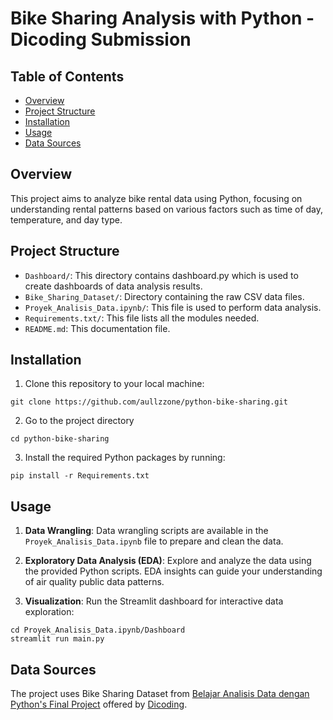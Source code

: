 # Bike Sharing Analysis with Python - Dicoding Submission

## Table of Contents
- [Overview](#overview)
- [Project Structure](#project-structure)
- [Installation](#installation)
- [Usage](#usage)
- [Data Sources](#data-sources)

## Overview
This project aims to analyze bike rental data using Python, focusing on understanding rental patterns based on various factors such as time of day, temperature, and day type.

## Project Structure
- `Dashboard/`: This directory contains dashboard.py which is used to create dashboards of data analysis results.
- `Bike_Sharing_Dataset/`: Directory containing the raw CSV data files.
- `Proyek_Analisis_Data.ipynb/`: This file is used to perform data analysis.
- `Requirements.txt/`: This file lists all the modules needed.
- `README.md`: This documentation file.

## Installation
1. Clone this repository to your local machine:
```
git clone https://github.com/aullzzone/python-bike-sharing.git
```
2. Go to the project directory
```
cd python-bike-sharing
```
3. Install the required Python packages by running:
```
pip install -r Requirements.txt
```

## Usage
1. **Data Wrangling**: Data wrangling scripts are available in the `Proyek_Analisis_Data.ipynb` file to prepare and clean the data.

2. **Exploratory Data Analysis (EDA)**: Explore and analyze the data using the provided Python scripts. EDA insights can guide your understanding of air quality public data patterns.

3. **Visualization**: Run the Streamlit dashboard for interactive data exploration:

```
cd Proyek_Analisis_Data.ipynb/Dashboard
streamlit run main.py
```
## Data Sources
The project uses Bike Sharing Dataset from [Belajar Analisis Data dengan Python's Final Project](https://www.kaggle.com/datasets/lakshmi25npathi/bike-sharing-dataset) offered by [Dicoding](https://www.dicoding.com/).
